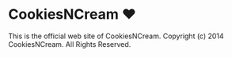 CookiesNCream :heart:
=======================
This is the official web site of CookiesNCream.
Copyright (c) 2014 CookiesNCream. All Rights Reserved.
